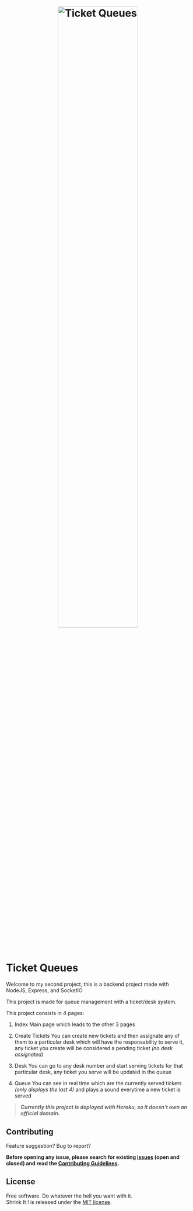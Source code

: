 
<h1 align="center">
  <a href="https://ticket-queues.herokuapp.com/">
    <img src="images/ticket-queues-logo.png" width=66% alt="Ticket Queues">
  </a>
</h1>

# Ticket Queues

Welcome to my second project, this is a backend project made with NodeJS, Express, and SocketIO

This project is made for queue management with a ticket/desk system.

This project consists in 4 pages:

1.  Index
Main page which leads to the other 3 pages

3.  Create Tickets
You can create new tickets and then assignate any of them to a particular desk which will have the responsability to serve it, any ticket you create will be considered a pending ticket *(no desk assignated)*

4. Desk
You can go to any desk number and start serving tickets for that particular desk, any ticket you serve will be updated in the queue

5. Queue
You can see in real time which are the currently served tickets *(only displays the last 4)* and plays a sound everytime a new ticket is served

> **_Currently this project is deployed with Heroku, so it doesn't own an official domain._**

## Contributing

Feature suggestion? Bug to report?

**Before opening any issue, please search for existing [issues](https://github.com/AntennaeVY/ticket-queues/issues) (open and closed) and read the [Contributing Guidelines](https://github.com/AntennaeVY/ticket-queues/blob/master/CONTRIBUTING.md).**

## License

Free software. Do whatever the hell you want with it.  
Shrink It ! is released under the [MIT license](LICENSE).

